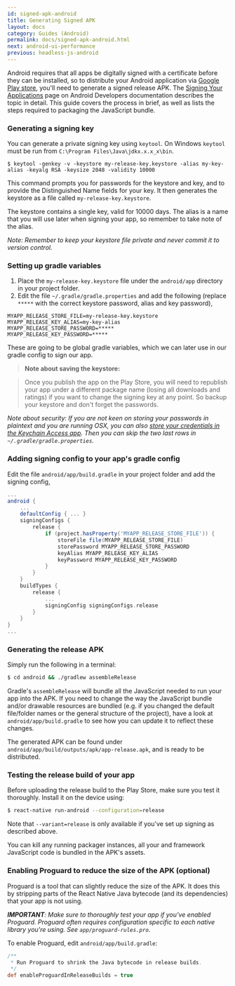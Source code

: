 ```yaml
---
id: signed-apk-android
title: Generating Signed APK
layout: docs
category: Guides (Android)
permalink: docs/signed-apk-android.html
next: android-ui-performance
previous: headless-js-android
---
```


Android requires that all apps be digitally signed with a certificate before they can be installed, so to distribute your Android application via [Google Play store](https://play.google.com/store), you'll need to generate a signed release APK. The [Signing Your Applications](https://developer.android.com/tools/publishing/app-signing.html) page on Android Developers documentation describes the topic in detail. This guide covers the process in brief, as well as lists the steps required to packaging the JavaScript bundle.

### Generating a signing key

You can generate a private signing key using `keytool`. On Windows `keytool` must be run from `C:\Program Files\Java\jdkx.x.x_x\bin`.

    $ keytool -genkey -v -keystore my-release-key.keystore -alias my-key-alias -keyalg RSA -keysize 2048 -validity 10000

This command prompts you for passwords for the keystore and key, and to provide the Distinguished Name fields for your key. It then generates the keystore as a file called `my-release-key.keystore`.

The keystore contains a single key, valid for 10000 days. The alias is a name that you will use later when signing your app, so remember to take note of the alias.

_Note: Remember to keep your keystore file private and never commit it to version control._

### Setting up gradle variables

1. Place the `my-release-key.keystore` file under the `android/app` directory in your project folder.
2. Edit the file `~/.gradle/gradle.properties` and add the following (replace `*****` with the correct keystore password, alias and key password),

```
MYAPP_RELEASE_STORE_FILE=my-release-key.keystore
MYAPP_RELEASE_KEY_ALIAS=my-key-alias
MYAPP_RELEASE_STORE_PASSWORD=*****
MYAPP_RELEASE_KEY_PASSWORD=*****
```

These are going to be global gradle variables, which we can later use in our gradle config to sign our app.

> __Note about saving the keystore:__

> Once you publish the app on the Play Store, you will need to republish your app under a different package name (losing all downloads and ratings) if you want to change the signing key at any point. So backup your keystore and don't forget the passwords.

_Note about security: If you are not keen on storing your passwords in plaintext and you are running OSX, you can also [store your credentials in the Keychain Access app](https://pilloxa.gitlab.io/posts/safer-passwords-in-gradle/). Then you can skip the two last rows in `~/.gradle/gradle.properties`._


### Adding signing config to your app's gradle config

Edit the file `android/app/build.gradle` in your project folder and add the signing config,

```gradle
...
android {
    ...
    defaultConfig { ... }
    signingConfigs {
        release {
            if (project.hasProperty('MYAPP_RELEASE_STORE_FILE')) {
                storeFile file(MYAPP_RELEASE_STORE_FILE)
                storePassword MYAPP_RELEASE_STORE_PASSWORD
                keyAlias MYAPP_RELEASE_KEY_ALIAS
                keyPassword MYAPP_RELEASE_KEY_PASSWORD
            }
        }
    }
    buildTypes {
        release {
            ...
            signingConfig signingConfigs.release
        }
    }
}
...
```

### Generating the release APK

Simply run the following in a terminal:

```sh
$ cd android && ./gradlew assembleRelease
```

Gradle's `assembleRelease` will bundle all the JavaScript needed to run your app into the APK. If you need to change the way the JavaScript bundle and/or drawable resources are bundled (e.g. if you changed the default file/folder names or the general structure of the project), have a look at `android/app/build.gradle` to see how you can update it to reflect these changes.

The generated APK can be found under `android/app/build/outputs/apk/app-release.apk`, and is ready to be distributed.

### Testing the release build of your app

Before uploading the release build to the Play Store, make sure you test it thoroughly. Install it on the device using:

```sh
$ react-native run-android --configuration=release
```

Note that `--variant=release` is only available if you've set up signing as described above.

You can kill any running packager instances, all your and framework JavaScript code is bundled in the APK's assets.

### Enabling Proguard to reduce the size of the APK (optional)

Proguard is a tool that can slightly reduce the size of the APK. It does this by stripping parts of the React Native Java bytecode (and its dependencies) that your app is not using.

_**IMPORTANT**: Make sure to thoroughly test your app if you've enabled Proguard. Proguard often requires configuration specific to each native library you're using. See `app/proguard-rules.pro`._

To enable Proguard, edit `android/app/build.gradle`:

```gradle
/**
 * Run Proguard to shrink the Java bytecode in release builds.
 */
def enableProguardInReleaseBuilds = true
```
